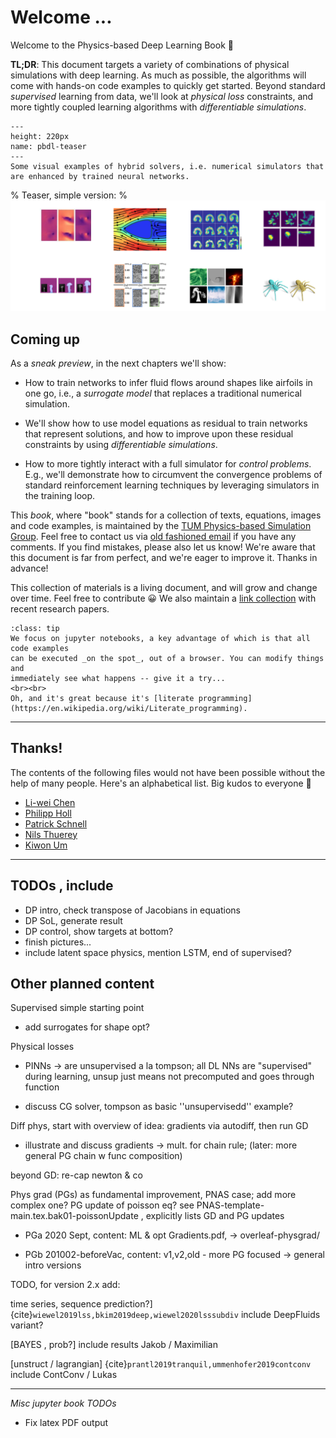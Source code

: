 Welcome ... 
============================

Welcome to the Physics-based Deep Learning Book 👋

**TL;DR**: 
This document targets a variety of combinations of physical simulations with deep learning.
As much as possible, the algorithms will come with hands-on code examples to quickly get started.
Beyond standard _supervised_ learning from data, we'll look at _physical loss_ constraints, and 
more tightly coupled learning algorithms with _differentiable simulations_.


```{figure} resources/teaser.png
---
height: 220px
name: pbdl-teaser
---
Some visual examples of hybrid solvers, i.e. numerical simulators that are enhanced by trained neural networks.
```
% Teaser, simple version:
% ![Teaser, simple version](resources/teaser.png)

## Coming up

As a _sneak preview_, in the next chapters we'll show:

- How to train networks to infer fluid flows around shapes like airfoils in one go, i.e., a _surrogate model_ that replaces a traditional numerical simulation.

- We'll show how to use model equations as residual to train networks that represent solutions, and how to improve upon these residual constraints by using _differentiable simulations_.

- How to more tightly interact with a full simulator for _control problems_. E.g., we'll demonstrate how to circumvent the convergence problems of standard reinforcement learning techniques by leveraging simulators in the training loop.

This _book_, where "book" stands for a collection of texts, equations, images and code examples,
is maintained by the
[TUM Physics-based Simulation Group](https://ge.in.tum.de). Feel free to contact us via
[old fashioned email](mailto:i15ge@cs.tum.edu) if you have any comments. 
If you find mistakes, please also let us know! We're aware that this document is far from perfect,
and we're eager to improve it. Thanks in advance!

This collection of materials is a living document, and will grow and change over time. 
Feel free to contribute 😀 
We also maintain a [link collection](https://github.com/thunil/Physics-Based-Deep-Learning) with recent research papers.

```{admonition} Executable code, right here, right now
:class: tip
We focus on jupyter notebooks, a key advantage of which is that all code examples
can be executed _on the spot_, out of a browser. You can modify things and 
immediately see what happens -- give it a try...
<br><br>
Oh, and it's great because it's [literate programming](https://en.wikipedia.org/wiki/Literate_programming).
```


---


## Thanks!

The contents of the following files would not have been possible without the help of many people. Here's an alphabetical list. Big kudos to everyone 🙏

- [Li-wei Chen](https://ge.in.tum.de/about/dr-liwei-chen/)
- [Philipp Holl](https://ge.in.tum.de/about/)
- [Patrick Schnell](https://ge.in.tum.de/about/patrick-schnell/)
- [Nils Thuerey](https://ge.in.tum.de/about/n-thuerey/)
- [Kiwon Um](https://ge.in.tum.de/about/kiwon/)

<!-- % some markdown tests follow ...

---

a b c

```{admonition} My title2
:class: seealso
See also... Test link: {doc}`supervised`
```

✅  Do this , ❌  Don't do this

% ---------------- -->

---


## TODOs , include

- DP intro, check transpose of Jacobians in equations
- DP SoL, generate result
- DP control, show targets at bottom?
- finish pictures...
- include latent space physics, mention LSTM, end of supervised?


## Other planned content

Supervised simple starting point

- add surrogates for shape opt?

Physical losses 

-    PINNs -> are unsupervised a la tompson; all DL NNs are "supervised" during learning, unsup just means not precomputed and goes through function

-    discuss CG solver, tompson as basic ''unsupervisedd'' example?

Diff phys, start with overview of idea: gradients via autodiff, then run GD

-    illustrate and discuss gradients -> mult. for chain rule; (later: more general PG chain w func composition)

beyond GD: re-cap newton & co

Phys grad (PGs) as fundamental improvement, PNAS case; add more complex one?
        PG update of poisson eq? see PNAS-template-main.tex.bak01-poissonUpdate , explicitly lists GD and PG updates

- PGa 2020 Sept, content: ML & opt
    Gradients.pdf, -> overleaf-physgrad/ 

- PGb 201002-beforeVac, content: v1,v2,old - more PG focused
    -> general intro versions

TODO, for version 2.x add: 

time series, sequence prediction?] {cite}`wiewel2019lss,bkim2019deep,wiewel2020lsssubdiv`
    include DeepFluids variant?

[BAYES , prob?]
    include results Jakob / Maximilian

[unstruct / lagrangian] {cite}`prantl2019tranquil,ummenhofer2019contconv`
    include ContConv / Lukas


---

_Misc jupyter book TODOs_

- Fix latex PDF output

